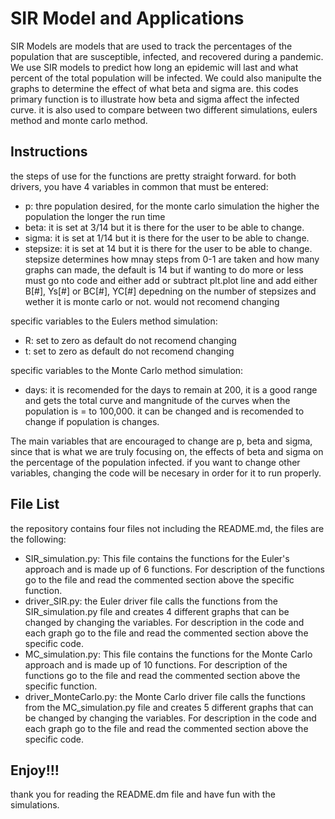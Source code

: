 # SIR Model and Applications

SIR Models are models that are used to track the percentages of the population that are susceptible, infected, and recovered during a pandemic. We use SIR models to predict how long an epidemic will last and what percent of the total population will be infected. We could also manipulte the graphs to determine the effect of what beta and sigma are. this codes primary function is to illustrate how beta and sigma affect the infected curve. it is also used to compare between two different simulations, eulers method and monte carlo method.

## Instructions

the steps of use for the functions are pretty straight forward. for both drivers, you have 4 variables in common that must be entered:
- p: thre population desired, for the monte carlo simulation the higher the population the longer the run time
- beta: it is set at 3/14 but it is there for the user to be able to change.
- sigma: it is set at 1/14 but it is there for the user to be able to change.
- stepsize: it is set at 14 but it is there for the user to be able to change. stepsize determines how mnay steps from 0-1 are taken and how many graphs can made, the default is 14 but if wanting to do more or less must go nto code and either add or subtract plt.plot line and add either B[#], Ys[#] or BC[#], YC[#] depedning on the number of stepsizes and wether it is monte carlo or not. would not recomend changing

specific variables to the Eulers method simulation:
- R: set to zero as default do not recomend changing
- t: set to zero as default do not recomend changing

specific variables to the Monte Carlo method simulation:
- days: it is recomended for the days to remain at 200, it is a good range and gets the total curve and mangnitude of the curves when the population is = to 100,000. it can be changed and is recomended to change if population is changes.

The main variables that are encouraged to change are p, beta and sigma, since that is what we are truly focusing on, the effects of beta and sigma on the percentage of the population infected. if you want to change other variables, changing the code will be necesary in order for it to run properly.

## File List
the repository contains four files not including the README.md, the files are the following:
- SIR_simulation.py: This file contains the functions for the Euler's approach and is made up of 6 functions. For description of the functions go to the file and read the commented section above the specific function.
- driver_SIR.py: the Euler driver file calls the functions from the SIR_simulation.py file and creates 4 different graphs that can be changed by changing the variables. For description in the code and each graph go to the file and read the commented section above the specific code.
- MC_simulation.py: This file contains the functions for the Monte Carlo approach and is made up of 10 functions. For description of the functions go to the file and read the commented section above the specific function.
- driver_MonteCarlo.py: the Monte Carlo driver file calls the functions from the MC_simulation.py file and creates 5 different graphs that can be changed by changing the variables. For description in the code and each graph go to the file and read the commented section above the specific code.

## Enjoy!!!
thank you for reading the README.dm file and have fun with the simulations.
